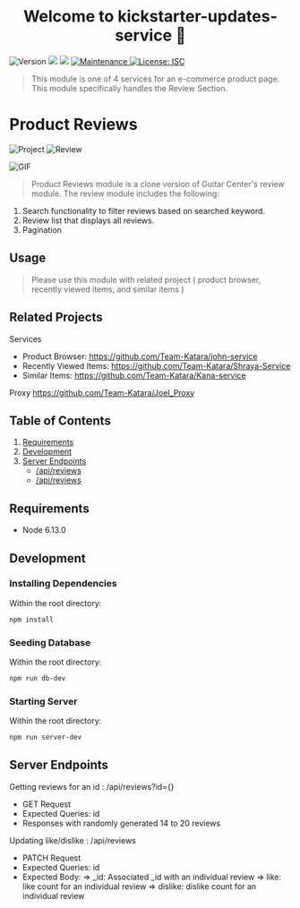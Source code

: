<h1 align="center">Welcome to kickstarter-updates-service 👋</h1>
<p>
  <img alt="Version" src="https://img.shields.io/badge/version-1.0.0-blue.svg?cacheSeconds=2592000" />
  <img src="https://img.shields.io/badge/npm-%3E%3D6.14.5-blue.svg" />
  <img src="https://img.shields.io/badge/node-%3E%3D12.16.3-blue.svg" />
  <a href="https://github.com/team-suki/john-service/graphs/commit-activity" target="_blank">
    <img alt="Maintenance" src="https://img.shields.io/badge/Maintained%3F-yes-green.svg" />
  </a>
  <a href="https://github.com/team-iroh/pledge-rewards/blob/master/LICENSE" target="_blank">
    <img alt="License: ISC" src="https://img.shields.io/github/license/xApnea/john-service" />
  </a>
</p>

> This module is one of 4 services for an e-commerce product page. This module specifically handles the Review Section.

# Product Reviews

![Project](https://imgur.com/Yd3nyeV.jpg)
![Review](https://imgur.com/M53HGrB.jpg)

![GIF](https://media.giphy.com/media/htvWrldVLRggkP0P9W/giphy.gif)

> Product Reviews module is a clone version of Guitar Center's review module. The review module includes the following:
1. Search functionality to filter reviews based on searched keyword.
1. Review list that displays all reviews.
1. Pagination

## Usage

> Please use this module with related project ( product browser, recently viewed items, and similar items )

## Related Projects
Services
- Product Browser:       https://github.com/Team-Katara/john-service
- Recently Viewed Items: https://github.com/Team-Katara/Shraya-Service
- Similar Items:         https://github.com/Team-Katara/Kana-service

Proxy
https://github.com/Team-Katara/Joel_Proxy

## Table of Contents

1. [Requirements](#requirements)
1. [Development](#development)
1. [Server Endpoints](#Server-Endpoints)
    * [/api/reviews](#GET)
    * [/api/reviews](#PATCH)


## Requirements

- Node 6.13.0

## Development

### Installing Dependencies

Within the root directory:

```sh
npm install
```

### Seeding Database

Within the root directory:

```sh
npm run db-dev
```

### Starting Server

Within the root directory:

```sh
npm run server-dev
```

## Server Endpoints

Getting reviews for an id : /api/reviews?id={}
  - GET Request
  - Expected Queries: id
  - Responses with randomly generated 14 to 20 reviews

Updating like/dislike : /api/reviews
  - PATCH Request
  - Expected Queries: id
  - Expected Body:
    => _id: Associated _id with an individual review
    => like: like count for an individual review
    => dislike: dislike count for an individual review



